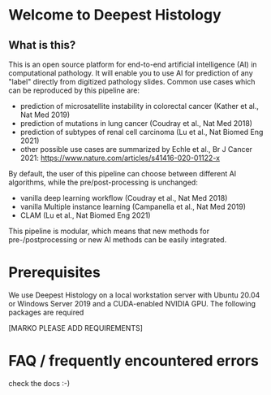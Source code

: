 # Welcome to Deepest Histology

## What is this?

This is an open source platform for end-to-end artificial intelligence (AI) in
computational pathology. It will enable you to use AI for prediction of any
"label" directly from digitized pathology slides. Common use cases which can be
reproduced by this pipeline are:

- prediction of microsatellite instability in colorectal cancer (Kather et al.,
  Nat Med 2019)
- prediction of mutations in lung cancer (Coudray et al., Nat Med 2018)
- prediction of subtypes of renal cell carcinoma (Lu et al., Nat Biomed Eng
  2021)
- other possible use cases are summarized by Echle et al., Br J Cancer 2021:
  https://www.nature.com/articles/s41416-020-01122-x

By default, the user of this pipeline can choose between different AI
algorithms, while the pre/post-processing is unchanged:

- vanilla deep learning workflow (Coudray et al., Nat Med 2018)
- vanilla Multiple instance learning (Campanella et al., Nat Med 2019)
- CLAM (Lu et al., Nat Biomed Eng 2021)

This pipeline is modular, which means that new methods for pre-/postprocessing
or new AI methods can be easily integrated. 

# Prerequisites

We use Deepest Histology on a local workstation server with Ubuntu 20.04 or
Windows Server 2019 and a CUDA-enabled NVIDIA GPU. The following packages are
required

[MARKO PLEASE ADD REQUIREMENTS]

# FAQ / frequently encountered errors

check the docs :-) 


